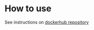 # How to use
See instructions on [dockerhub repository](https://hub.docker.com/repository/docker/cfei/mysql)